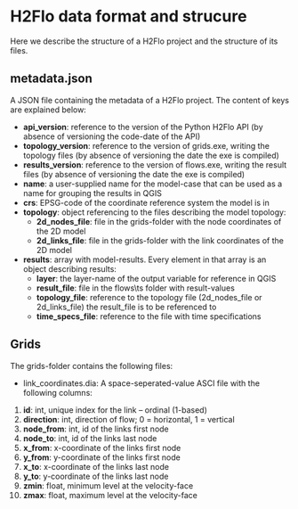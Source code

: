 # H2Flo data format and strucure
Here we describe the structure of a H2Flo project and the structure of its files.

## metadata.json
A JSON file containing the metadata of a H2Flo project. The content of keys are explained below:
* **api_version**: reference to the version of the Python H2Flo API (by absence of versioning the code-date of the API)
* **topology_version**: reference to the version of grids.exe, writing the topology files (by absence of versioning the date the exe is compiled)
* **results_version**: reference to the version of flows.exe, writing the result files (by absence of versioning the date the exe is compiled)
* **name**: a user-supplied name for the model-case that can be used as a name for grouping the results in QGIS
* **crs**: EPSG-code of the coordinate reference system the model is in
* **topology**: object referencing to the files describing the model topology:
    * **2d_nodes_file**: file in the grids-folder with the node coordinates of the 2D model
    * **2d_links_file**: file in the grids-folder with the link coordinates of the 2D model
* **results**: array with model-results. Every element in that array is an object describing results:
    * **layer**: the layer-name of the output variable for reference in QGIS
    * **result_file**: file in the flows\ts folder with result-values
    * **topology_file**: reference to the topology file (2d_nodes_file or 2d_links_file) the result_file is to be referenced to
    * **time_specs_file**: reference to the file with time specifications

## Grids
The grids-folder contains the following files:
* link_coordinates.dia: A space-seperated-value ASCI file with the following columns:
 1. **id**: int, unique index for the link – ordinal (1-based)
 2. **direction**: int, direction of flow; 0 = horizontal, 1 = vertical
 3. **node_from**: int, id of the links first node
 4. **node_to**: int, id of the links last node
 5. **x_from**: x-coordinate of the links first node
 6. **y_from**: y-coordinate of the links first node
 7. **x_to**: x-coordinate of the links last node
 8. **y_to**: y-coordinate of the links last node
 9. **zmin**: float, minimum level at the velocity-face
 10. **zmax**: float, maximum level at the velocity-face
